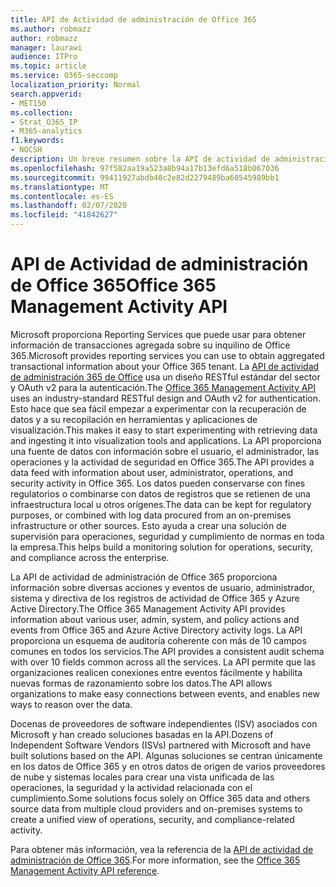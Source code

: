```yaml
---
title: API de Actividad de administración de Office 365
ms.author: robmazz
author: robmazz
manager: laurawi
audience: ITPro
ms.topic: article
ms.service: O365-seccomp
localization_priority: Normal
search.appverid:
- MET150
ms.collection:
- Strat_O365_IP
- M365-analytics
f1.keywords:
- NOCSH
description: Un breve resumen sobre la API de actividad de administración de Office 365.
ms.openlocfilehash: 97f582aa19a523a8b94a17b13efd6a518b067036
ms.sourcegitcommit: 99411927abdb40c2e82d2279489ba60545989bb1
ms.translationtype: MT
ms.contentlocale: es-ES
ms.lasthandoff: 02/07/2020
ms.locfileid: "41842627"
---
```

# <a name="office-365-management-activity-api"></a><span data-ttu-id="116a6-103">API de Actividad de administración de Office 365</span><span class="sxs-lookup"><span data-stu-id="116a6-103">Office 365 Management Activity API</span></span>

<span data-ttu-id="116a6-104">Microsoft proporciona Reporting Services que puede usar para obtener información de transacciones agregada sobre su inquilino de Office 365.</span><span class="sxs-lookup"><span data-stu-id="116a6-104">Microsoft provides reporting services you can use to obtain aggregated transactional information about your Office 365 tenant.</span></span> <span data-ttu-id="116a6-105">La [API de actividad de administración 365 de Office](https://docs.microsoft.com/office/office-365-management-api/office-365-management-apis-overview) usa un diseño RESTful estándar del sector y OAuth v2 para la autenticación.</span><span class="sxs-lookup"><span data-stu-id="116a6-105">The [Office 365 Management Activity API](https://docs.microsoft.com/office/office-365-management-api/office-365-management-apis-overview) uses an industry-standard RESTful design and OAuth v2 for authentication.</span></span> <span data-ttu-id="116a6-106">Esto hace que sea fácil empezar a experimentar con la recuperación de datos y a su recopilación en herramientas y aplicaciones de visualización.</span><span class="sxs-lookup"><span data-stu-id="116a6-106">This makes it easy to start experimenting with retrieving data and ingesting it into visualization tools and applications.</span></span> <span data-ttu-id="116a6-107">La API proporciona una fuente de datos con información sobre el usuario, el administrador, las operaciones y la actividad de seguridad en Office 365.</span><span class="sxs-lookup"><span data-stu-id="116a6-107">The API provides a data feed with information about user, administrator, operations, and security activity in Office 365.</span></span> <span data-ttu-id="116a6-108">Los datos pueden conservarse con fines regulatorios o combinarse con datos de registros que se retienen de una infraestructura local u otros orígenes.</span><span class="sxs-lookup"><span data-stu-id="116a6-108">The data can be kept for regulatory purposes, or combined with log data procured from an on-premises infrastructure or other sources.</span></span> <span data-ttu-id="116a6-109">Esto ayuda a crear una solución de supervisión para operaciones, seguridad y cumplimiento de normas en toda la empresa.</span><span class="sxs-lookup"><span data-stu-id="116a6-109">This helps build a monitoring solution for operations, security, and compliance across the enterprise.</span></span>

<span data-ttu-id="116a6-110">La API de actividad de administración de Office 365 proporciona información sobre diversas acciones y eventos de usuario, administrador, sistema y directiva de los registros de actividad de Office 365 y Azure Active Directory.</span><span class="sxs-lookup"><span data-stu-id="116a6-110">The Office 365 Management Activity API provides information about various user, admin, system, and policy actions and events from Office 365 and Azure Active Directory activity logs.</span></span> <span data-ttu-id="116a6-111">La API proporciona un esquema de auditoría coherente con más de 10 campos comunes en todos los servicios.</span><span class="sxs-lookup"><span data-stu-id="116a6-111">The API provides a consistent audit schema with over 10 fields common across all the services.</span></span> <span data-ttu-id="116a6-112">La API permite que las organizaciones realicen conexiones entre eventos fácilmente y habilita nuevas formas de razonamiento sobre los datos.</span><span class="sxs-lookup"><span data-stu-id="116a6-112">The API allows organizations to make easy connections between events, and enables new ways to reason over the data.</span></span>

<span data-ttu-id="116a6-113">Docenas de proveedores de software independientes (ISV) asociados con Microsoft y han creado soluciones basadas en la API.</span><span class="sxs-lookup"><span data-stu-id="116a6-113">Dozens of Independent Software Vendors (ISVs) partnered with Microsoft and have built solutions based on the API.</span></span> <span data-ttu-id="116a6-114">Algunas soluciones se centran únicamente en los datos de Office 365 y en otros datos de origen de varios proveedores de nube y sistemas locales para crear una vista unificada de las operaciones, la seguridad y la actividad relacionada con el cumplimiento.</span><span class="sxs-lookup"><span data-stu-id="116a6-114">Some solutions focus solely on Office 365 data and others source data from multiple cloud providers and on-premises systems to create a unified view of operations, security, and compliance-related activity.</span></span> 

<span data-ttu-id="116a6-115">Para obtener más información, vea la referencia de la [API de actividad de administración de Office 365](https://docs.microsoft.com/office/office-365-management-api/office-365-management-activity-api-reference).</span><span class="sxs-lookup"><span data-stu-id="116a6-115">For more information, see the [Office 365 Management Activity API reference](https://docs.microsoft.com/office/office-365-management-api/office-365-management-activity-api-reference).</span></span>

